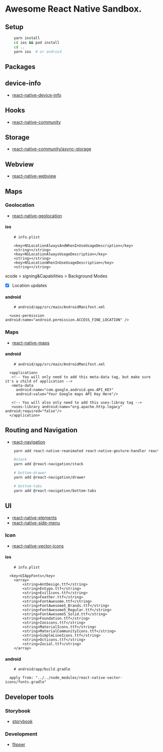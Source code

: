 # Awesome React Native Sandbox.

## Setup

```zsh
	yarn install
	cd ios && pod install
	cd ..
	yarn ios  # or android
```

## Packages

## device-info

- [react-native-device-info](https://github.com/react-native-community/react-native-device-info)

## Hooks

- [react-native-community](https://github.com/react-native-community/hooks)

## Storage

- [react-native-community/async-storage](https://github.com/react-native-community/async-storage)

## Webview

- [react-native-webview](https://github.com/react-native-community/react-native-webview)

## Maps

### Geolocation

- [react-native-geolocation](https://github.com/react-native-community/react-native-geolocation)

#### ios

```
	# info.plist

	<key>NSLocationAlwaysAndWhenInUseUsageDescription</key>
	<string></string>
	<key>NSLocationAlwaysUsageDescription</key>
	<string></string>
	<key>NSLocationWhenInUseUsageDescription</key>
	<string></string>
```

xcode > signing&Capabilities > Background Modes

- [x] Location updates

#### android

```
	# android/app/src/main/AndroidManifest.xml

  <uses-permission android:name="android.permission.ACCESS_FINE_LOCATION" />
```

### Maps

- [react-native-maps](https://github.com/react-native-community/react-native-maps)

#### android

```
	# android/app/src/main/AndroidManifest.xml

  <application>
   <!-- You will only need to add this meta-data tag, but make sure it's a child of application -->
   <meta-data
     android:name="com.google.android.geo.API_KEY"
     android:value="Your Google maps API Key Here"/>

   <!-- You will also only need to add this uses-libray tag -->
   <uses-library android:name="org.apache.http.legacy" android:required="false"/>
  </application>
```

## Routing and Navigation

- [react-navigation](https://reactnavigation.org/)

```zsh
	yarn add react-native-reanimated react-native-gesture-handler react-native-screens react-native-safe-area-context @react-native-community/masked-view

	#stack
	yarn add @react-navigation/stack

	# bottom-drawer
	yarn add @react-navigation/drawer

	# bottom-tabs
	yarn add @react-navigation/bottom-tabs
```

## UI

- [react-native-elements](https://react-native-elements.github.io/react-native-elements/)
- [react-native-side-menu](https://github.com/react-native-community/react-native-side-menu)

### Icon

- [react-native-vector-icons](https://github.com/oblador/react-native-vector-icons)

#### ios

```
	# info.plist

  <key>UIAppFonts</key>
	<array>
		<string>AntDesign.ttf</string>
		<string>Entypo.ttf</string>
		<string>EvilIcons.ttf</string>
		<string>Feather.ttf</string>
		<string>FontAwesome.ttf</string>
		<string>FontAwesome5_Brands.ttf</string>
		<string>FontAwesome5_Regular.ttf</string>
		<string>FontAwesome5_Solid.ttf</string>
		<string>Foundation.ttf</string>
		<string>Ionicons.ttf</string>
		<string>MaterialIcons.ttf</string>
		<string>MaterialCommunityIcons.ttf</string>
		<string>SimpleLineIcons.ttf</string>
		<string>Octicons.ttf</string>
		<string>Zocial.ttf</string>
	</array>
```

#### android

```
	# android/app/build.gradle

  apply from: "../../node_modules/react-native-vector-icons/fonts.gradle"
```

## Developer tools

### Storybook

- [storybook](https://storybook.js.org/docs/guides/guide-react-native/)

### Development

- [flipper](https://github.com/facebook/flipper)
